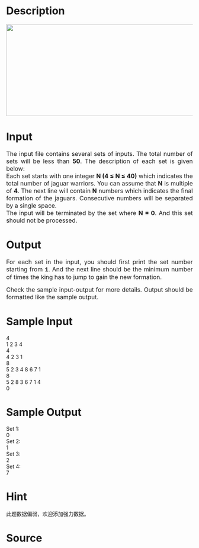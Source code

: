 
# Description

<div class="content"><p><img height="248" alt="" width="691" src="/source/bzoj/3335/img/aHR0cHM6Ly9seWRzeS5jb20vSnVkZ2VPbmxpbmUvdXBsb2FkLzIwMTMxMi8xMSg0KS5qcGc=.jpg"/></p></div>

# Input

<div class="content"><div style="text-align: justify"><span style="font-size: medium">The input file contains several sets of inputs. The total number of sets will be less than <b>50</b>. The description of each set is given below:</span></div>
<div style="text-align: justify"><span style="font-size: medium">Each set starts with one integer <b>N (4 ≤ N ≤ 40)</b> which indicates the total number of jaguar warriors. You can assume that <b>N</b> is multiple of <b>4</b>. The next line will contain <b>N</b> numbers which indicates the final formation of the jaguars. Consecutive numbers will be separated by a single space.</span></div>
<div style="text-align: justify"><span style="font-size: medium">The input will be terminated by the set where <b>N = 0</b>. And this set should not be processed.</span></div></div>

# Output

<div class="content"><p></p>
<p></p>
<p class="MsoNormal" style="text-align: justify; tab-stops: 45.8pt 91.6pt 137.4pt 183.2pt 229.0pt 274.8pt 320.6pt 366.4pt 412.2pt 458.0pt 503.8pt 549.6pt 595.4pt 641.2pt 687.0pt 732.8pt"><span style="font-size: medium"><span style="mso-fareast-font-family: &#39;Arial Unicode MS&#39;">For each set in the input, you should first print the set number starting from </span><b style="mso-bidi-font-weight: normal"><span style="font-family: &#34;Courier New&#34;; mso-fareast-font-family: &#39;Arial Unicode MS&#39;">1</span></b><span style="mso-fareast-font-family: &#39;Arial Unicode MS&#39;">. And the next line should be the minimum number of times the king has to jump to gain the new formation.</span></span><o:p></o:p></p>
<p style="text-align: justify; tab-stops: 45.8pt 91.6pt 137.4pt 183.2pt 229.0pt 274.8pt 320.6pt 366.4pt 412.2pt 458.0pt 503.8pt 549.6pt 595.4pt 641.2pt 687.0pt 732.8pt"><span style="font-size: medium">Check the sample input-output for more details. Output should be formatted like the sample output.</span></p></div>

# Sample Input

<div class="content"><span class="sampledata">4<br/>
1 2 3 4<br/>
4<br/>
4 2 3 1<br/>
8<br/>
5 2 3 4 8 6 7 1<br/>
8<br/>
5 2 8 3 6 7 1 4<br/>
0</span></div>

# Sample Output

<div class="content"><span class="sampledata">Set 1:<br/>
0<br/>
Set 2:<br/>
1<br/>
Set 3:<br/>
2<br/>
Set 4:<br/>
7<br/>
</span></div>

# Hint

<div class="content"><p></p><p>此题数据偏弱，欢迎添加强力数据。</p><p></p></div>

# Source

<div class="content"><p><a href="problemset.php?search="></a></p></div>

